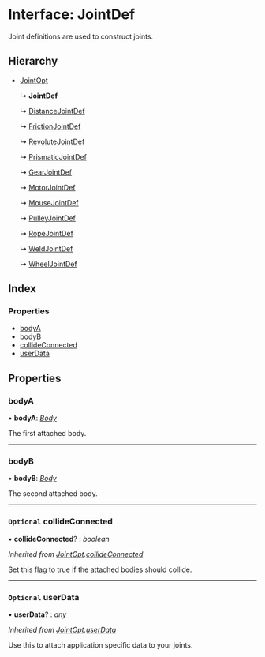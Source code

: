 
# Interface: JointDef

Joint definitions are used to construct joints.

## Hierarchy

* [JointOpt](/api/interfaces/jointopt)

  ↳ **JointDef**

  ↳ [DistanceJointDef](/api/interfaces/distancejointdef)

  ↳ [FrictionJointDef](/api/interfaces/frictionjointdef)

  ↳ [RevoluteJointDef](/api/interfaces/revolutejointdef)

  ↳ [PrismaticJointDef](/api/interfaces/prismaticjointdef)

  ↳ [GearJointDef](/api/interfaces/gearjointdef)

  ↳ [MotorJointDef](/api/interfaces/motorjointdef)

  ↳ [MouseJointDef](/api/interfaces/mousejointdef)

  ↳ [PulleyJointDef](/api/interfaces/pulleyjointdef)

  ↳ [RopeJointDef](/api/interfaces/ropejointdef)

  ↳ [WeldJointDef](/api/interfaces/weldjointdef)

  ↳ [WheelJointDef](/api/interfaces/wheeljointdef)

## Index

### Properties

* [bodyA](/api/interfaces/jointdef#bodya)
* [bodyB](/api/interfaces/jointdef#bodyb)
* [collideConnected](/api/interfaces/jointdef#optional-collideconnected)
* [userData](/api/interfaces/jointdef#optional-userdata)

## Properties

###  bodyA

• **bodyA**: *[Body](/api/classes/body)*

The first attached body.

___

###  bodyB

• **bodyB**: *[Body](/api/classes/body)*

The second attached body.

___

### `Optional` collideConnected

• **collideConnected**? : *boolean*

*Inherited from [JointOpt](/api/interfaces/jointopt).[collideConnected](/api/interfaces/jointopt#optional-collideconnected)*

Set this flag to true if the attached bodies
should collide.

___

### `Optional` userData

• **userData**? : *any*

*Inherited from [JointOpt](/api/interfaces/jointopt).[userData](/api/interfaces/jointopt#optional-userdata)*

Use this to attach application specific data to your joints.
